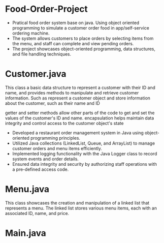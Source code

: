 # Food-Order-Project

* Pratical food order system base on java. Using object oriented programming to simulate a customer order food in app/self-service ordering machine.
* The system allows customers to place orders by selecting items from the menu, and staff can complete and view pending orders.
* The project showcases object-oriented programming, data structures, and file handling techniques.
# Customer.java 

This class a basic data structure to represent a customer with their ID and name, and provides methods to manipulate and retrieve customer information. Such as represent a customer object and store information about the customer, such as their name and ID

getter and setter methods allow other parts of the code to get and set the values of the customer's ID and name. encapsulation helps maintain data integrity and control access to the customer object's state



* Developed a restaurant order management system in Java using object-oriented programming principles.
* Utilized Java collections (LinkedList, Queue, and ArrayList) to manage customer orders and menu items efficiently.
* Implemented logging functionality with the Java Logger class to record system events and order details.
* Ensured data integrity and security by authorizing staff operations with a pre-defined access code.

# Menu.java
This class showcases the creation and manipulation of a linked list that represents a menu. The linked list stores various menu items, each with an associated ID, name, and price.


# Main.java
